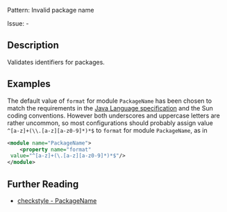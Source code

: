 Pattern: Invalid package name

Issue: -

## Description

Validates identifiers for packages. 

## Examples

The default value of `format` for module `PackageName` has been chosen to match the requirements in the [Java Language specification](http://docs.oracle.com/javase/specs/jls/se8/html/jls-6.html#jls-6.5.3) and the Sun coding conventions. However both underscores and uppercase letters are rather uncommon, so most configurations should probably assign value `^[a-z]+(\\.[a-z][a-z0-9]*)*$` to `format` for module `PackageName`, as in 


```xml
<module name="PackageName">
    <property name="format"
 value="^[a-z]+(\.[a-z][a-z0-9]*)*$"/>
</module>
```

## Further Reading

* [checkstyle - PackageName](http://checkstyle.sourceforge.net/config_naming.html#PackageName)
